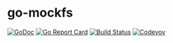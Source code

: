 # go-mockfs

[![GoDoc](https://godoc.org/github.com/weathersource/go-connpool?status.svg)](https://godoc.org/github.com/weathersource/go-connpool)
[![Go Report Card](https://goreportcard.com/badge/github.com/weathersource/go-connpool)](https://goreportcard.com/report/github.com/weathersource/go-connpool)
[![Build Status](https://travis-ci.org/weathersource/go-connpool.svg)](https://travis-ci.org/weathersource/go-connpool)
[![Codevov](https://codecov.io/gh/weathersource/go-connpool/branch/master/graphs/badge.svg)](https://codecov.io/gh/weathersource/go-connpool)

